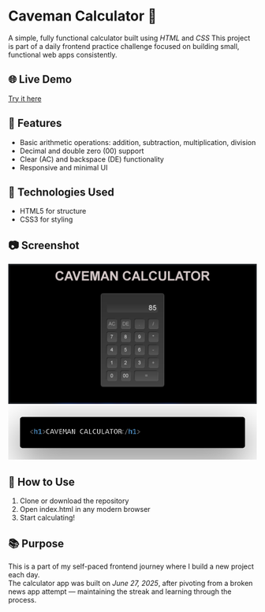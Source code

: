 # Caveman Calculator 🧮

A simple, fully functional calculator built using *HTML* and *CSS* 
This project is part of a daily frontend practice challenge focused on building small, functional web apps consistently.

## 🌐 Live Demo

[Try it here](https://cavemancalculator.pages.dev/)

## 🔧 Features

- Basic arithmetic operations: addition, subtraction, multiplication, division
- Decimal and double zero (00) support
- Clear (AC) and backspace (DE) functionality
- Responsive and minimal UI

## 📁 Technologies Used

- HTML5 for structure  
- CSS3 for styling 

## 📷 Screenshot

![Caveman Calculator Screenshot](./app.png)
![Caveman Calculator Screenshot](./calculatorcode.png)

## 🚀 How to Use

1. Clone or download the repository
2. Open index.html in any modern browser
3. Start calculating!

## 📚 Purpose

This is a part of my self-paced frontend journey where I build a new project each day.  
The calculator app was built on *June 27, 2025*, after pivoting from a broken news app attempt — maintaining the streak and learning through the process.
